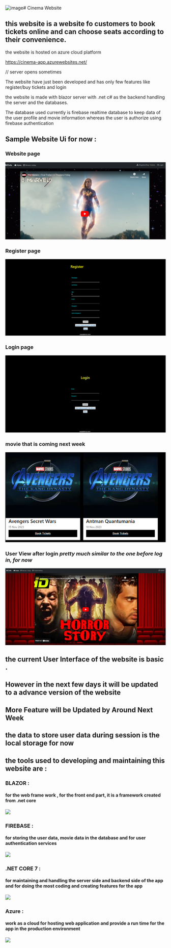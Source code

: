![image](https://github.com/navin20/blazorweb/assets/45535518/c130725c-dfe3-4821-a02c-30e9fdd10f1b)# Cinema Website

## this website is a website fo customers to book tickets online and can choose seats according to their convenience.

the website is hosted on azure cloud platform

https://cinema-app.azurewebsites.net/

// server opens sometimes


The website have just been developed and has only few features like register/buy tickets and login

the website is made with blazor server with .net c# as the backend handling the server and the databases.

The database used currently is firebase realtime database to keep data of the user profile and movie information whereas the user is authorize using firebase authentication 


## Sample Website Ui for now :

### Website page 
<img src= "Capture.PNG">

### Register page
<img src = "val.PNG">

### Login page
<img src = "val1.PNG">

### movie that is coming next week
<img src = "moviesample.PNG">

### User View after login *pretty much similar to the one before log in, for now*

<img src = "current details.PNG">


## the current User Interface of the website is basic .
## However in the next few days it will be updated to a advance version of the website

## More Feature will be Updated by Around Next Week


## the data to store user data during session is the local storage for now

## the tools used to developing and maintaining this website are :

### BLAZOR :
#### for the web frame work , for the front end part, it is a framework created from .net core 


<div class = "container-fluid text-center">
<img src = "https://upload.wikimedia.org/wikipedia/commons/d/d0/Blazor.png">

</div>



### FIREBASE :
#### for storing the user data, movie data in the database and for user authentication services

<img src = "https://firebase.google.com/images/social.png">



### .NET CORE 7 :
#### for maintaining and handling the server side and backend side of the app and for doing the most coding and creating features for the app

<img src = "https://upload.wikimedia.org/wikipedia/commons/thumb/7/7d/Microsoft_.NET_logo.svg/800px-Microsoft_.NET_logo.svg.png">



### Azure :
#### work as a cloud for hosting web application and provide a run time for the app in the production environment

<img src = "https://assets.intersystems.com/dims4/default/2ef84bc/2147483647/strip/false/crop/473x266+154+0/resize/1200x675!/quality/90/?url=http%3A%2F%2Finter-systems-brightspot.s3.amazonaws.com%2Fe4%2Fe5%2Fc7728ffb4f60964a6e7d089905f0%2Fazure-logo-large.jpg">







